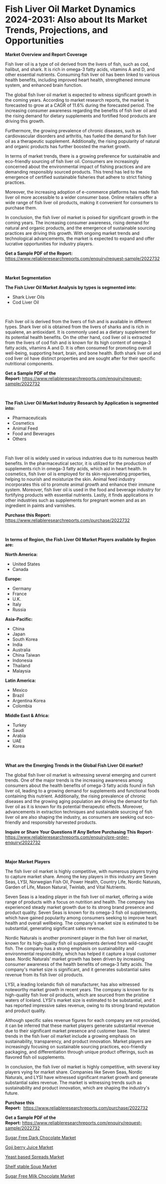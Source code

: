 <p><h1>Fish Liver Oil Market Dynamics 2024-2031: Also about Its Market Trends, Projections, and Opportunities</h1></p><p><strong>Market Overview and Report Coverage</strong></p>
<p><p>Fish liver oil is a type of oil derived from the livers of fish, such as cod, halibut, and shark. It is rich in omega-3 fatty acids, vitamins A and D, and other essential nutrients. Consuming fish liver oil has been linked to various health benefits, including improved heart health, strengthened immune system, and enhanced brain function.</p><p>The global fish liver oil market is expected to witness significant growth in the coming years. According to market research reports, the market is forecasted to grow at a CAGR of 11.6% during the forecasted period. The increasing consumer awareness regarding the benefits of fish liver oil and the rising demand for dietary supplements and fortified food products are driving this growth.</p><p>Furthermore, the growing prevalence of chronic diseases, such as cardiovascular disorders and arthritis, has fueled the demand for fish liver oil as a therapeutic supplement. Additionally, the rising popularity of natural and organic products has further boosted the market growth.</p><p>In terms of market trends, there is a growing preference for sustainable and eco-friendly sourcing of fish liver oil. Consumers are increasingly concerned about the environmental impact of fishing practices and are demanding responsibly sourced products. This trend has led to the emergence of certified sustainable fisheries that adhere to strict fishing practices.</p><p>Moreover, the increasing adoption of e-commerce platforms has made fish liver oil more accessible to a wider consumer base. Online retailers offer a wide range of fish liver oil products, making it convenient for consumers to purchase them.</p><p>In conclusion, the fish liver oil market is poised for significant growth in the coming years. The increasing consumer awareness, rising demand for natural and organic products, and the emergence of sustainable sourcing practices are driving this growth. With ongoing market trends and technological advancements, the market is expected to expand and offer lucrative opportunities for industry players.</p></p>
<p><strong>Get a Sample PDF of the Report:</strong> <a href="https://www.reliableresearchreports.com/enquiry/request-sample/2022732">https://www.reliableresearchreports.com/enquiry/request-sample/2022732</a></p>
<p>&nbsp;</p>
<p><strong>Market Segmentation</strong></p>
<p><strong>The Fish Liver Oil Market Analysis by types is segmented into:</strong></p>
<p><ul><li>Shark Liver Oils</li><li>Cod Liver Oil</li></ul></p>
<p>&nbsp;</p>
<p><p>Fish liver oil is derived from the livers of fish and is available in different types. Shark liver oil is obtained from the livers of sharks and is rich in squalene, an antioxidant. It is commonly used as a dietary supplement for its potential health benefits. On the other hand, cod liver oil is extracted from the livers of cod fish and is known for its high content of omega-3 fatty acids, vitamins A and D. It is often consumed for promoting overall well-being, supporting heart, brain, and bone health. Both shark liver oil and cod liver oil have distinct properties and are sought after for their specific nutritional components.</p></p>
<p><strong>Get a Sample PDF of the Report:</strong>&nbsp;<a href="https://www.reliableresearchreports.com/enquiry/request-sample/2022732">https://www.reliableresearchreports.com/enquiry/request-sample/2022732</a></p>
<p>&nbsp;</p>
<p><strong>The Fish Liver Oil Market Industry Research by Application is segmented into:</strong></p>
<p><ul><li>Pharmaceuticals</li><li>Cosmetics</li><li>Animal Feed</li><li>Food and Beverages</li><li>Others</li></ul></p>
<p>&nbsp;</p>
<p><p>Fish liver oil is widely used in various industries due to its numerous health benefits. In the pharmaceutical sector, it is utilized for the production of supplements rich in omega-3 fatty acids, which aid in heart health. In cosmetics, fish liver oil is employed for its skin-rejuvenating properties, helping to nourish and moisturize the skin. Animal feed industry incorporates this oil to promote animal growth and enhance their immune system. Moreover, fish liver oil is used in the food and beverage industry for fortifying products with essential nutrients. Lastly, it finds applications in other industries such as supplements for pregnant women and as an ingredient in paints and varnishes.</p></p>
<p><strong>Purchase this Report:</strong>&nbsp; <a href="https://www.reliableresearchreports.com/purchase/2022732">https://www.reliableresearchreports.com/purchase/2022732</a></p>
<p>&nbsp;</p>
<p><strong>In terms of Region, the Fish Liver Oil Market Players available by Region are:</strong></p>
<p>
    <p> <strong> North America: </strong>
        <ul>
            <li>United States</li>
            <li>Canada</li>
        </ul>
        </p> 
    <p> <strong> Europe: </strong>
        <ul>
            <li>Germany</li>
            <li>France</li>
            <li>U.K.</li>
            <li>Italy</li>
            <li>Russia</li>
        </ul>
        </p> 
    <p> <strong> Asia-Pacific: </strong>
        <ul>
            <li>China</li>
            <li>Japan</li>
            <li>South Korea</li>
            <li>India</li>
            <li>Australia</li>
            <li>China Taiwan</li>
            <li>Indonesia</li>
            <li>Thailand</li>
            <li>Malaysia</li>
        </ul>
        </p> 
    <p> <strong> Latin America: </strong>
        <ul>
            <li>Mexico</li>
            <li>Brazil</li>
            <li>Argentina Korea</li>
            <li>Colombia</li>
        </ul>
        </p> 
    <p> <strong> Middle East & Africa: </strong>
        <ul>
            <li>Turkey</li>
            <li>Saudi</li>
            <li>Arabia</li>
            <li>UAE</li>
            <li>Korea</li>
        </ul>
    </p>
    </p>
<p>&nbsp;</p>
<p><strong>What are the Emerging Trends in the Global Fish Liver Oil market?</strong></p>
<p><p>The global fish liver oil market is witnessing several emerging and current trends. One of the major trends is the increasing awareness among consumers about the health benefits of omega-3 fatty acids found in fish liver oil, leading to a growing demand for supplements and functional foods containing this nutrient. Additionally, the rising prevalence of chronic diseases and the growing aging population are driving the demand for fish liver oil as it is known for its potential therapeutic effects. Moreover, advancements in extraction techniques and sustainable sourcing of fish liver oil are also shaping the industry, as consumers are seeking out eco-friendly and responsibly harvested products.</p></p>
<p><strong>Inquire or Share Your Questions If Any Before Purchasing This Report</strong>- <a href="https://www.reliableresearchreports.com/enquiry/pre-order-enquiry/2022732">https://www.reliableresearchreports.com/enquiry/pre-order-enquiry/2022732</a></p>
<p>&nbsp;</p>
<p><strong>Major Market Players</strong></p>
<p><p>The fish liver oil market is highly competitive, with numerous players trying to capture market share. Among the key players in this industry are Seven Seas, LYSI, Norwegian Fish Oil, Power Health, Country Life, Nordic Naturals, Garden of Life, Mason Natural, Twinlab, and Vital Nutrients. </p><p>Seven Seas is a leading player in the fish liver oil market, offering a wide range of products with a focus on nutrition and health. The company has experienced steady market growth due to its strong brand presence and product quality. Seven Seas is known for its omega-3 fish oil supplements, which have gained popularity among consumers seeking to improve heart health and overall wellbeing. The company's market size is estimated to be substantial, generating significant sales revenue.</p><p>Nordic Naturals is another prominent player in the fish liver oil market, known for its high-quality fish oil supplements derived from wild-caught fish. The company has a strong emphasis on sustainability and environmental responsibility, which has helped it capture a loyal customer base. Nordic Naturals' market growth has been driven by increasing consumer awareness of the health benefits of omega-3 fatty acids. The company's market size is significant, and it generates substantial sales revenue from its fish liver oil products.</p><p>LYSI, a leading Icelandic fish oil manufacturer, has also witnessed noteworthy market growth in recent years. The company is known for its high-quality fish liver oil products, which are sourced from the pristine waters of Iceland. LYSI's market size is estimated to be substantial, and it has reported impressive sales revenue, owing to its strong brand reputation and product quality.</p><p>Although specific sales revenue figures for each company are not provided, it can be inferred that these market players generate substantial revenue due to their significant market presence and customer base. The latest trends in the fish liver oil market include a growing emphasis on sustainability, transparency, and product innovation. Market players are increasingly focusing on sustainable sourcing practices, eco-friendly packaging, and differentiation through unique product offerings, such as flavored fish oil supplements.</p><p>In conclusion, the fish liver oil market is highly competitive, with several key players vying for market share. Companies like Seven Seas, Nordic Naturals, and LYSI have witnessed significant market growth and generate substantial sales revenue. The market is witnessing trends such as sustainability and product innovation, which are shaping the industry's future.</p></p>
<p><strong>Purchase this Report:</strong>&nbsp;&nbsp;<a href="https://www.reliableresearchreports.com/purchase/2022732">https://www.reliableresearchreports.com/purchase/2022732</a></p>
<p></p>
<p><strong>Get a Sample PDF of the Report:</strong>&nbsp;<a href="https://www.reliableresearchreports.com/enquiry/request-sample/2022732">https://www.reliableresearchreports.com/enquiry/request-sample/2022732</a></p>
<p><p><a href="https://github.com/nicoletavirag/Market-Research-Report-List-1/blob/main/sugar-free-dark-chocolate-market.md">Sugar Free Dark Chocolate Market</a></p><p><a href="https://github.com/arionmp/Market-Research-Report-List-1/blob/main/goji-berry-juice-market.md">Goji berry Juice Market</a></p><p><a href="https://github.com/changoleonlaverguenzanoexiste/Market-Research-Report-List-1/blob/main/yeast-based-spreads-market.md">Yeast based Spreads Market</a></p><p><a href="https://github.com/wwwkeltoum/Market-Research-Report-List-1/blob/main/shelf-stable-soup-market.md">Shelf stable Soup Market</a></p><p><a href="https://github.com/zeberleansnyderallisonwjfli/Market-Research-Report-List-1/blob/main/sugar-free-milk-chocolate-market.md">Sugar Free Milk Chocolate Market</a></p></p>
